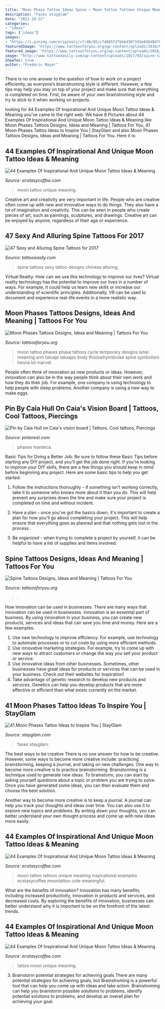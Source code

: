 ```yaml
---
title: "Moon Phase Tattoo Ideas Spine ~ Moon Tattoo Tattoos Unique Meaning Inspirational Examples Ecstasycoffee Moontattoo Cute Meaningful"
description: "Fases stayglam"
date: "2022-10-22"
categories:
- "ideas"
tags: ["ideas"]
images:
- "https://i.pinimg.com/originals/cf/48/85/cf4885f27bbbd367193e036d8470a59a.jpg"
featuredImage: "https://www.tattoosforyou.org/wp-content/uploads/2016/05/Back-Spine-Tattoos.jpg"
featured_image: "https://www.tattoosforyou.org/wp-content/uploads/2016/03/Moon-Phase-Tattoo.jpg"
image: "http://www.tattooeasily.com/wp-content/uploads/2017/03/spine-tattoos-05031749.jpg"
ShowToc: true
author: "Frederic Mayer"
---
```



There is no one answer to the question of how to work on a project efficiently, as everyone’s brainstroming style is different. However, a few tips may help you stay on top of your project and make sure that everything is completed on time. First, be aware of your own brainstroming style and try to stick to it when working on projects.

	

		
looking for 44 Examples Of Inspirational And Unique Moon Tattoo Ideas &amp; Meaning you've came to the right web. We have 8 Pictures about 44 Examples Of Inspirational And Unique Moon Tattoo Ideas &amp; Meaning like Moon Phases Tattoos Designs, Ideas and Meaning | Tattoos For You, 41 Moon Phases Tattoo Ideas to Inspire You | StayGlam and also Moon Phases Tattoos Designs, Ideas and Meaning | Tattoos For You. Here it is:
		
    
## 44 Examples Of Inspirational And Unique Moon Tattoo Ideas &amp; Meaning

<img loading=lazy src="https://i0.wp.com/www.ecstasycoffee.com/wp-content/uploads/2017/03/couplestattoos-suntattoo-moontattoo-mandalatattoo-mandala.jpg?resize=750%2C750" onerror="this.onerror=null;this.src='https://tse4.mm.bing.net/th?id=OIP.xR4uHAp5f9eUiUc7JRQdfgHaHa&amp;pid=15.1';" alt="44 Examples Of Inspirational And Unique Moon Tattoo Ideas &amp; Meaning">

_Source: ecstasycoffee.com_

>moon tattoo unique meaning. 

	

Creative art and creativity are very important in life. People who are creative often come up with new and innovative ways to do things. They also have a lot of imagination and creativity. This can be seen in people who create pieces of art, such as paintings, sculptures, and drawings. Creative art can be enjoyed by anyone, regardless of their age or experience.

    
## 47 Sexy And Alluring Spine Tattoos For 2017

<img loading=lazy src="http://www.tattooeasily.com/wp-content/uploads/2017/03/spine-tattoos-05031749.jpg" onerror="this.onerror=null;this.src='https://tse1.mm.bing.net/th?id=OIP.bOTCGL2NX__o5N-P1dyEUgHaJ0&amp;pid=15.1';" alt="47 Sexy and Alluring Spine Tattoos for 2017">

_Source: tattooeasily.com_

>spine tattoos sexy tattoo designs chinese alluring. 

	

Virtual Reality: How can we use this technology to improve our lives?
Virtual reality technology has the potential to improve our lives in a number of ways. For example, it could help us learn new skills or increase our understanding of scientific principles. Additionally, VR can be used to document and experience real-life events in a more realistic way.

    
## Moon Phases Tattoos Designs, Ideas And Meaning | Tattoos For You

<img loading=lazy src="https://www.tattoosforyou.org/wp-content/uploads/2016/03/Moon-Phase-Tattoo.jpg" onerror="this.onerror=null;this.src='https://tse1.mm.bing.net/th?id=OIP.hvz9_broMiRGaLWGXXGgcQHaGK&amp;pid=15.1';" alt="Moon Phases Tattoos Designs, Ideas and Meaning | Tattoos For You">

_Source: tattoosforyou.org_

>moon tattoo phases phase tattoos cycle temporary designs lunar meaning arm tatuaje tatuajes body thisiswhyimbroke spine symbolism henna kit marvel. 

	

People often think of innovation as new products or ideas. However, innovation can also be in the way people think about their own work and how they do their job. For example, one company is using technology to help people with sleep problems. Another company is using a new way to make eggs.

    
## Pin By Caia Hull On Caia&#039;s Vision Board | Tattoos, Cool Tattoos, Piercings

<img loading=lazy src="https://i.pinimg.com/originals/cf/48/85/cf4885f27bbbd367193e036d8470a59a.jpg" onerror="this.onerror=null;this.src='https://tse4.mm.bing.net/th?id=OIP.wzqOaOLoZjaCrcdQA9XM7wHaJ4&amp;pid=15.1';" alt="Pin by Caia Hull on Caia&#039;s vision board | Tattoos, Cool tattoos, Piercings">

_Source: pinterest.com_

>phases manteca. 

	

Basic Tips for Doing a Better Job: Be sure to follow these Basic Tips before starting any DIY project, and you'll get the job done right.
If you're looking to improve your DIY skills, there are a few things you should keep in mind before beginning any project. Here are some basic tips to help you get started: 
1) Follow the instructions thoroughly - if something isn't working correctly, take it to someone who knows more about it than you do. This will help prevent any surprises down the line and make sure your project is completed on time and without incident. 

2) Have a plan - once you've got the basics down, it's important to create a plan for how you'll go about completing your project. This will help ensure that everything goes as planned and that nothing gets lost in the process. 

3) Be organized - when trying to complete a project by yourself, it can be helpful to have a list of supplies and items involved.

    
## Spine Tattoos Designs, Ideas And Meaning | Tattoos For You

<img loading=lazy src="https://www.tattoosforyou.org/wp-content/uploads/2016/05/Back-Spine-Tattoos.jpg" onerror="this.onerror=null;this.src='https://tse4.mm.bing.net/th?id=OIP.gEFXuE6EThVREXAhBe-ongHaJ4&amp;pid=15.1';" alt="Spine Tattoos Designs, Ideas and Meaning | Tattoos For You">

_Source: tattoosforyou.org_

>. 

	

How innovation can be used in businesses: There are many ways that innovation can be used in businesses.
Innovation is an essential part of business. By using innovation in your business, you can create new products, services and ideas that can save you time and money. Here are a few examples: 
1. Use new technology to improve efficiency. For example, use technology to automate processes or to cut costs by using more efficient methods. 
2. Use innovative marketing strategies. For example, try to come up with new ways to attract customers or change the way you sell your product or service. 
3. Use innovative ideas from other businesses. Sometimes, other businesses have great ideas for products or services that can be used in your business. Check out their websites for inspiration! 
4. Take advantage of genetic research to develop new products and services. Genetics can help you develop products that are more effective or efficient than what exists currently on the market.

    
## 41 Moon Phases Tattoo Ideas To Inspire You | StayGlam

<img loading=lazy src="https://stayglam.com/wp-content/uploads/2019/10/Moon-Phases-Tattoo-Ideas.jpg" onerror="this.onerror=null;this.src='https://tse2.mm.bing.net/th?id=OIP.o0kMx033ddaVLQ1xO0taFAHaEf&amp;pid=15.1';" alt="41 Moon Phases Tattoo Ideas to Inspire You | StayGlam">

_Source: stayglam.com_

>fases stayglam. 

	

The best ways to be creative
There is no one answer for how to be creative. However, some ways to become more creative include: practicing brainstorming, keeping a journal, and taking on new challenges.
One way to become more creative is to practice brainstorming. Brainstorming is a technique used to generate new ideas. To brainstorm, you can start by asking yourself questions about a topic or problem you are trying to solve. Once you have generated some ideas, you can then evaluate them and choose the best solution.

Another way to become more creative is to keep a journal. A journal can help you track your thoughts and ideas over time. You can also use it to explore new topics and problems. By writing down your thoughts, you can better understand your own thought process and come up with new ideas more easily.

    
## 44 Examples Of Inspirational And Unique Moon Tattoo Ideas &amp; Meaning

<img loading=lazy src="https://i2.wp.com/www.ecstasycoffee.com/wp-content/uploads/2017/03/tattoo-waukeshatattoocompany-moontattoo-moonphases.jpg?resize=750%2C750" onerror="this.onerror=null;this.src='https://tse1.mm.bing.net/th?id=OIP.LY1ANdq3e2ckgILG5WcijgHaHa&amp;pid=15.1';" alt="44 Examples Of Inspirational And Unique Moon Tattoo Ideas &amp; Meaning">

_Source: ecstasycoffee.com_

>moon tattoo tattoos unique meaning inspirational examples ecstasycoffee moontattoo cute meaningful. 

	

What are the benefits of innovation?
Innovation has many benefits, including increased productivity, innovation in products and services, and decreased costs. By exploring the benefits of innovation, businesses can better understand why it is important to be on the forefront of the latest trends.

    
## 44 Examples Of Inspirational And Unique Moon Tattoo Ideas &amp; Meaning

<img loading=lazy src="https://i2.wp.com/www.ecstasycoffee.com/wp-content/uploads/2017/03/tattoo.jpg?resize=750%2C799" onerror="this.onerror=null;this.src='https://tse3.mm.bing.net/th?id=OIP.HzYxvcUAjMittMzoLtL0RgHaH4&amp;pid=15.1';" alt="44 Examples Of Inspirational And Unique Moon Tattoo Ideas &amp; Meaning">

_Source: ecstasycoffee.com_

>tattoo moon unique meaning. 

	

3. Brainstorm potential strategies for achieving goals
There are many potential strategies for achieving goals, but Brainstroming is a powerful tool that can help you come up with ideas and take action. Brainstroming can help you brainstorm possible solutions to problems, identify potential solutions to problems, and develop an overall plan for achieving your goal.

